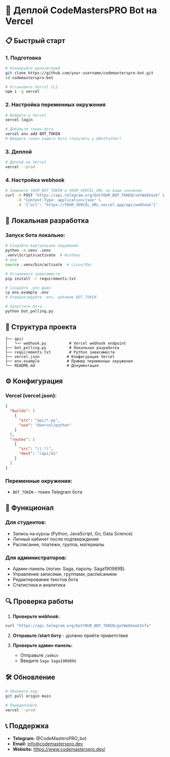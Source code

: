 # 🚀 Деплой CodeMastersPRO Bot на Vercel

## 📋 Быстрый старт

### 1. Подготовка
```bash
# Клонируйте репозиторий
git clone https://github.com/your-username/codemasterspro-bot.git
cd codemasterspro-bot

# Установите Vercel CLI
npm i -g vercel
```

### 2. Настройка переменных окружения
```bash
# Войдите в Vercel
vercel login

# Добавьте токен бота
vercel env add BOT_TOKEN
# Введите токен вашего бота (получить у @BotFather)
```

### 3. Деплой
```bash
# Деплой на Vercel
vercel --prod
```

### 4. Настройка webhook
```bash
# Замените YOUR_BOT_TOKEN и YOUR_VERCEL_URL на ваши значения
curl -X POST "https://api.telegram.org/botYOUR_BOT_TOKEN/setWebhook" \
     -H "Content-Type: application/json" \
     -d '{"url": "https://YOUR_VERCEL_URL.vercel.app/api/webhook"}'
```

## 🔧 Локальная разработка

### Запуск бота локально:
```bash
# Создайте виртуальное окружение
python -m venv .venv
.venv\Scripts\activate  # Windows
# или
source .venv/bin/activate  # Linux/Mac

# Установите зависимости
pip install -r requirements.txt

# Создайте .env файл
cp env.example .env
# Отредактируйте .env, добавив BOT_TOKEN

# Запустите бота
python bot_polling.py
```

## 📁 Структура проекта

```
├── api/
│   └── webhook.py          # Vercel webhook endpoint
├── bot_polling.py          # Локальная разработка
├── requirements.txt        # Python зависимости
├── vercel.json            # Конфигурация Vercel
├── env.example            # Пример переменных окружения
└── README.md              # Документация
```

## ⚙️ Конфигурация

### Vercel (vercel.json):
```json
{
  "builds": [
    {
      "src": "api/*.py",
      "use": "@vercel/python"
    }
  ],
  "routes": [
    {
      "src": "/(.*)",
      "dest": "/api/$1"
    }
  ]
}
```

### Переменные окружения:
- `BOT_TOKEN` - токен Telegram бота

## 🎯 Функционал

### Для студентов:
- Запись на курсы (Python, JavaScript, Go, Data Science)
- Личный кабинет после подтверждения
- Расписание, платежи, группа, материалы

### Для администраторов:
- Админ-панель (логин: Saga, пароль: Saga190989$)
- Управление записями, группами, расписанием
- Редактирование текстов бота
- Статистика и аналитика

## 🔍 Проверка работы

1. **Проверьте webhook:**
```bash
curl "https://api.telegram.org/botYOUR_BOT_TOKEN/getWebhookInfo"
```

2. **Отправьте /start боту** - должно прийти приветствие

3. **Проверьте админ-панель:**
   - Отправьте `/admin`
   - Введите `Saga Saga190989$`

## 🛠 Обновление

```bash
# Обновите код
git pull origin main

# Передеплойте
vercel --prod
```

## 📞 Поддержка

- **Telegram:** @CodeMastersPRO_bot
- **Email:** info@codemasterspro.dev
- **Website:** https://www.codemasterspro.dev/
